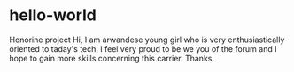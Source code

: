 # hello-world
Honorine project
Hi, I am arwandese young girl who is very enthusiastically oriented to taday's tech.
I feel very proud to be we you of the forum and I hope to gain more skills concerning this carrier. Thanks.
